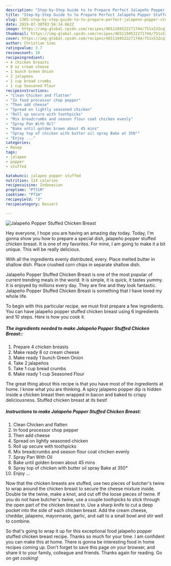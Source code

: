 ```yaml
---
description: "Step-by-Step Guide to to Prepare Perfect Jalapeño Popper Stuffed Chicken Breast"
title: "Step-by-Step Guide to to Prepare Perfect Jalapeño Popper Stuffed Chicken Breast"
slug: 1305-step-by-step-guide-to-to-prepare-perfect-jalapeno-popper-stuffed-chicken-breast
date: 2019-07-30T03:56:14.662Z
image: https://img-global.cpcdn.com/recipes/4651194522271744/751x532cq70/jalapeno-popper-stuffed-chicken-breast-recipe-main-photo.jpg
thumbnail: https://img-global.cpcdn.com/recipes/4651194522271744/751x532cq70/jalapeno-popper-stuffed-chicken-breast-recipe-main-photo.jpg
cover: https://img-global.cpcdn.com/recipes/4651194522271744/751x532cq70/jalapeno-popper-stuffed-chicken-breast-recipe-main-photo.jpg
author: Christian Sims
ratingvalue: 3.7
reviewcount: 10
recipeingredient:
- 4 chicken breasts
- 8 oz cream cheese
- 1 bunch Green Onion
- 2 jalapeos
- 1 cup bread crumbs
- 1 cup Seasoned Flour
recipeinstructions:
- "Clean Chicken and flatten"
- "In food processor chop pepper"
- "Then add cheese"
- "Spread on lightly seasoned chicken"
- "Roll up secure with toothpicks"
- "Mix breadcrumbs and season flour coat chicken evenly"
- "Spray Pan With Oil"
- "Bake until golden brown about 45 mins"
- "Spray top of chicken with butter oil spray Bake at 350°"
- "Enjoy ..."
categories:
- Resep
tags:
- jalapeo
- popper
- stuffed

katakunci: jalapeo popper stuffed
nutrition: 114 calories
recipecuisine: Indonesian
preptime: "PT31M"
cooktime: "PT1H"
recipeyield: "3"
recipecategory: Dessert

---
```



![Jalapeño Popper Stuffed Chicken Breast](https://img-global.cpcdn.com/recipes/4651194522271744/751x532cq70/jalapeno-popper-stuffed-chicken-breast-recipe-main-photo.jpg)

Hey everyone, I hope you are having an amazing day today. Today, I'm gonna show you how to prepare a special dish, jalapeño popper stuffed chicken breast. It is one of my favorites. For mine, I am going to make it a bit unique. This will be really delicious.

With all the ingredients evenly distributed, every. Place melted butter in shallow dish. Place crushed corn chips in separate shallow dish.

Jalapeño Popper Stuffed Chicken Breast is one of the most popular of current trending meals in the world. It is simple, it is quick, it tastes yummy. It is enjoyed by millions every day. They are fine and they look fantastic. Jalapeño Popper Stuffed Chicken Breast is something that I have loved my whole life.


To begin with this particular recipe, we must first prepare a few ingredients. You can have jalapeño popper stuffed chicken breast using 6 ingredients and 10 steps. Here is how you cook it.

##### The ingredients needed to make Jalapeño Popper Stuffed Chicken Breast::

1. Prepare 4 chicken breasts
1. Make ready 8 oz cream cheese
1. Make ready 1 bunch Green Onion
1. Take 2 jalapeños
1. Take 1 cup bread crumbs
1. Make ready 1 cup Seasoned Flour


The great thing about this recipe is that you have most of the ingredients at home. I know what you are thinking. A spicy jalapeno popper dip is hidden inside a chicken breast then wrapped in bacon and baked to crispy deliciousness. Stuffed chicken breast at its best! 

##### Instructions to make Jalapeño Popper Stuffed Chicken Breast:

1. Clean Chicken and flatten
1. In food processor chop pepper
1. Then add cheese
1. Spread on lightly seasoned chicken
1. Roll up secure with toothpicks
1. Mix breadcrumbs and season flour coat chicken evenly
1. Spray Pan With Oil
1. Bake until golden brown about 45 mins
1. Spray top of chicken with butter oil spray Bake at 350°
1. Enjoy ...


Now that the chicken breasts are stuffed, use two pieces of butcher&#39;s twine to wrap around the chicken breast to secure the cheese mixture inside. Double tie the twine, make a knot, and cut off the loose pieces of twine. If you do not have butcher&#39;s twine, use a couple toothpicks to stick through the open part of the chicken breast to. Use a sharp knife to cut a deep pocket into the side of each chicken breast. Add the cream cheese, cheddar, jalapeno, mayonnaise, garlic, and salt to a small bowl and stir well to combine. 

So that's going to wrap it up for this exceptional food jalapeño popper stuffed chicken breast recipe. Thanks so much for your time. I am confident you can make this at home. There is gonna be interesting food in home recipes coming up. Don't forget to save this page on your browser, and share it to your family, colleague and friends. Thanks again for reading. Go on get cooking!
